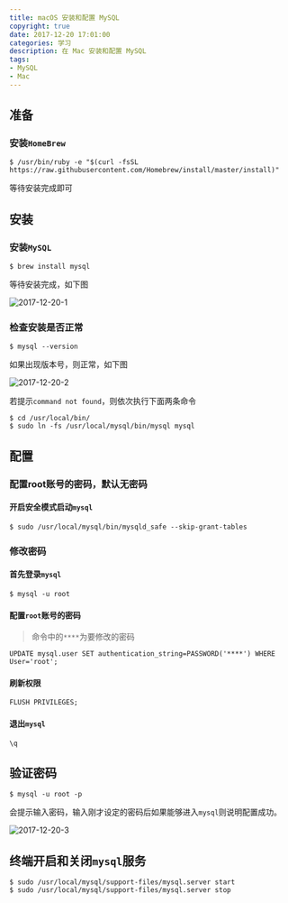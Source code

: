 ```yaml
---
title: macOS 安装和配置 MySQL
copyright: true
date: 2017-12-20 17:01:00
categories: 学习
description: 在 Mac 安装和配置 MySQL
tags:
- MySQL
- Mac
---
```


## 准备
### 安装`HomeBrew`
```
$ /usr/bin/ruby -e "$(curl -fsSL https://raw.githubusercontent.com/Homebrew/install/master/install)"
```

等待安装完成即可

## 安装
### 安装`MySQL`
```
$ brew install mysql
```

等待安装完成，如下图

![2017-12-20-1](http://ovefvi4g3.bkt.clouddn.com/2017-12-20-1.png)

### 检查安装是否正常
```
$ mysql --version
```

如果出现版本号，则正常，如下图

![2017-12-20-2](http://ovefvi4g3.bkt.clouddn.com/2017-12-20-2.png)

若提示`command not found`，则依次执行下面两条命令

```
$ cd /usr/local/bin/
$ sudo ln -fs /usr/local/mysql/bin/mysql mysql
```

## 配置
### 配置root账号的密码，默认无密码
#### 开启安全模式启动`mysql`
```
$ sudo /usr/local/mysql/bin/mysqld_safe --skip-grant-tables
```

### 修改密码
#### 首先登录`mysql`
```
$ mysql -u root
```

#### 配置`root`账号的密码
> 命令中的`****`为要修改的密码

```
UPDATE mysql.user SET authentication_string=PASSWORD('****') WHERE User='root';
```

#### 刷新权限
```
FLUSH PRIVILEGES;
```

#### 退出`mysql`
```
\q
```

## 验证密码
```
$ mysql -u root -p
```

会提示输入密码，输入刚才设定的密码后如果能够进入`mysql`则说明配置成功。

![2017-12-20-3](http://ovefvi4g3.bkt.clouddn.com/2017-12-20-3.png)

## 终端开启和关闭`mysql`服务
```
$ sudo /usr/local/mysql/support-files/mysql.server start
$ sudo /usr/local/mysql/support-files/mysql.server stop
```

